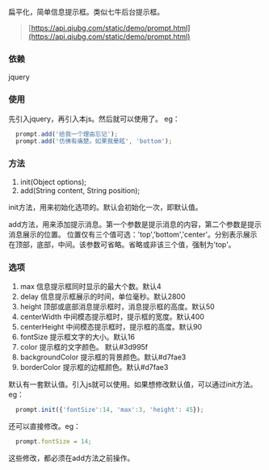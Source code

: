 扁平化，简单信息提示框。类似七牛后台提示框。

> [https://api.qiubg.com/static/demo/prompt.html](https://api.qiubg.com/static/demo/prompt.html)

### 依赖
jquery

### 使用
先引入jquery，再引入本js。然后就可以使用了。
eg：

```javascript
  prompt.add('给我一个理由忘记');
  prompt.add('仿佛有痛楚。如果我晕眩', 'bottom');
```
### 方法

1. init(Object options);
2. add(String content, String position);

init方法，用来初始化选项的。默认会初始化一次，即默认值。

add方法，用来添加提示消息。第一个参数是提示消息的内容，第二个参数是提示消息展示的位置。
位置仅有三个值可选：'top','bottom','center'。分别表示展示在顶部，底部，中间。该参数可省略。省略或非该三个值，强制为'top'。

### 选项
1. max 信息提示框同时显示的最大个数。默认4
2. delay 信息提示框展示的时间，单位毫秒。默认2800
3. height 顶部或底部消息提示框时，消息提示框的高度。默认50
4. centerWidth 中间模态提示框时，提示框的宽度。默认400
5. centerHeight 中间模态提示框时，提示框的高度。默认90
6. fontSize 提示框文字的大小。默认16
7. color 提示框的文字颜色。 默认#3d995f
8. backgroundColor 提示框的背景颜色。默认#d7fae3
9. borderColor 提示框的边框颜色。默认#d7fae3

默认有一套默认值。引入js就可以使用。如果想修改默认值，可以通过init方法。eg：

```javascript
  prompt.init({'fontSize':14, 'max':3, 'height': 45});
```

还可以直接修改。eg：

```javascript
  prompt.fontSize = 14;
```
 
这些修改，都必须在add方法之前操作。
